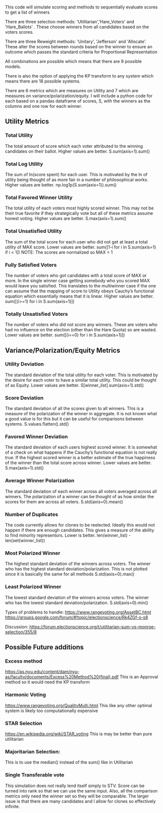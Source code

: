 This code will simulate scoring and methods to sequentially evaluate scores to get a list of winners

There are three selection methods: 'Utilitarian','Hare_Voters' and 'Hare_Ballots' . 
These choose winners from all candidates based on the voters scores.

There are three Reweight methods: 'Unitary', 'Jefferson' and 'Allocate'.
These alter the scores between rounds based on the winner to ensure an outcome which passes the standard criteria for Proportional Representation

All combinations are possible which means that there are 9 possible models.

There is also the option of applying the KP transform to any system which means there are 18 possible systems. 

There are 6 metrics which are measures on Utility and 7 which are measures on variance/polarization/equity. I will include a python code for each based on a pandas dataframe of scores, S, with the winners as the columns and one row for each winner.

## Utility Metrics

### Total Utility

The total amount of score which each voter attributed to the winning candidates on their ballot. Higher values are better.
S.sum(axis=1).sum()

### Total Log Utility

The sum of ln(score spent) for each user. This is motivated by the ln of utility being thought of as more fair in a number of philosophical works. Higher values are better.
np.log1p(S.sum(axis=1)).sum()

### Total Favored Winner Utility

The total utility of each voters most highly scored winner. This may not be their true favorite if they strategically vote but all of these metrics assume honest voting. Higher values are better.
S.max(axis=1).sum()

### Total Unsatisfied Utility

The sum of the total score for each user who did not get at least a total utility of MAX score. Lower values are better.
sum([1-i for i in S.sum(axis=1) if i < 1])
NOTE: The scores are normalized so MAX = 1

### Fully Satisfied Voters

The number of voters who got candidates with a total score of MAX or more. In the single winner case getting somebody who you scored MAX would leave you satisfied. This translates to the multiwinner case if the one can assume that the mapping of score to Utility obeys Cauchy’s functional equation which essentially means that it is linear. Higher values are better.
sum([(i>=1) for i in S.sum(axis=1)])

### Totally Unsatisfied Voters

The number of voters who did not score any winners. These are voters who had no influence on the election (other than the Hare Quota) so are wasted. Lower values are better.
sum([(i==0) for i in S.sum(axis=1)])

## Variance/Polarization/Equity Metrics

### Utility Deviation

The standard deviation of the total utility for each voter. This is motivated by the desire for each voter to have a similar total utility. This could be thought of as Equity. Lower values are better.
S[winner_list].sum(axis=1).std()

### Score Deviation

The standard deviation of all the scores given to all winners. This is a measure of the polarization of the winner in aggregate. It is not known what a good value is for this but it can be useful for comparisons between systems.
S.values.flatten().std()

### Favored Winner Deviation

The standard deviation of each users highest scored winner. It is somewhat of a check on what happens if the Cauchy’s functional equation is not really true. If the highest scored winner is a better estimate of the true happiness of the winner than the total score across winner. Lower values are better.
S.max(axis=1).std()

### Average Winner Polarization

The standard deviation of each winner across all voters averaged across all winners. The polarization of a winner can be thought of as how similar the scores for them are across all voters.
S.std(axis=0).mean()

### Number of Duplicates

The code currently allows for clones to be reelected. Ideally this would not happen if there are enough candidates. This gives a measure of the ability to find minority representors. Lower is better.
len(winner_list) -len(set(winner_list))

### Most Polarized Winner 

The highest standard deviation of the winners across voters. The winner who has the highest standard deviation/polarization. This is not plotted since it is basically the same for all methods
S.std(axis=0).max()

### Least Polarized Winner

The lowest standard deviation of the winners across voters. The winner who has the lowest standard deviation/polarization.
S.std(axis=0).min()

Types of problems to handle:
https://www.rangevoting.org/AssetBC.html
https://groups.google.com/forum/#!topic/electionscience/Rk4ZGf-s-s8

Discussion: https://forum.electionscience.org/t/utilitarian-sum-vs-monroe-selection/355/8

## Possible Future additions

### Excess method

https://as.nyu.edu/content/dam/nyu-as/faculty/documents/Excess%20Method%20(final).pdf
This is an Approval method so it would need the KP transform

### Harmonic Voting

https://www.rangevoting.org/QualityMulti.html
This like any other optimal system is likely too computationally expensive

### STAR Selection

https://en.wikipedia.org/wiki/STAR_voting
This is may be better than pure utilitarian

### Majoritarian Selection:
This is to use the median() instead of the sum() like in Utilitarian

### Single Transferable vote

This simulation does not really lend itself simply to STV. Score can be turned into rank so that we can use the same input. Also, all the comparison metrics only need the winner set so they will be comparable. The larger issue is that there are many candidates and I allow for clones so effectively infinite. 

